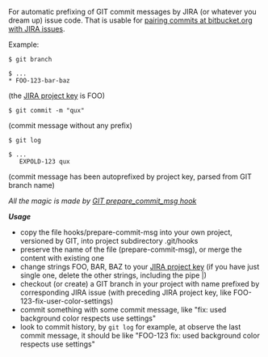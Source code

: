 For automatic prefixing of GIT commit messages by JIRA (or whatever you dream up) issue code.
That is usable for [pairing commits at bitbucket.org with JIRA issues](https://blog.bitbucket.org/2012/04/30/linking-bitbucket-and-jira/).

Example:

```
$ git branch
```

```
$ ...
* FOO-123-bar-baz
```
 (the [JIRA project key](https://confluence.atlassian.com/display/JIRA/Defining+a+Project#DefiningaProject-Creatingaproject) is FOO)

```
$ git commit -m "qux"
```
 (commit message without any prefix)

```
$ git log
```

```
$ ...
   EXPOLD-123 qux
```
 (commit message has been autoprefixed by project key, parsed from GIT branch name)

*All the magic is made by [GIT prepare_commit_msg hook](http://git-scm.com/docs/githooks#_prepare_commit_msg)*

***Usage***

  * copy the file hooks/prepare-commit-msg into your own project, versioned by GIT, into project subdirectory .git/hooks
  * preserve the name of the file (prepare-commit-msg), or merge the content with existing one
  * change strings FOO, BAR, BAZ to your [JIRA project key](https://confluence.atlassian.com/display/JIRA/Defining+a+Project#DefiningaProject-Creatingaproject)
  (if you have just single one, delete the other strings, including the pipe |)
  * checkout (or create) a GIT branch in your project with name prefixed by corresponding JIRA issue (with preceding JIRA project key, like FOO-123-fix-user-color-settings)
  * commit something with some commit message, like "fix: used background color respects use settings"
  * look to commit history, by `git log` for example, at observe the last commit message, it should be like "FOO-123 fix: used background color respects use settings" 
